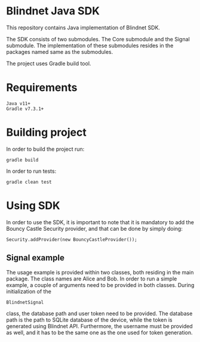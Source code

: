 # Blindnet Java SDK

This repository contains Java implementation of Blindnet SDK.

The SDK consists of two submodules. The Core submodule and the Signal submodule.
The implementation of these submodules resides in the packages named same as the submodules.

The project uses Gradle build tool.

# Requirements

```
Java v11+
Gradle v7.3.1+
```

# Building project

In order to build the project run:
```
gradle build
```

In order to run tests:
```
gradle clean test
```

# Using SDK

In order to use the SDK, it is important to note that it is mandatory 
to add the Bouncy Castle Security provider, and that can be done by simply doing:

```
Security.addProvider(new BouncyCastleProvider());
```

## Signal example

The usage example is provided within two classes, both residing in the main package.
The class names are Alice and Bob.
In order to run a simple example, a couple of arguments need to be provided in both classes.
During initialization of the
```
BlindnetSignal
```
class, the database path and user token need to be provided. The database path is the path to
SQLite database of the device, while the token is generated using Blindnet API. Furthermore,
the username must be provided as well, and it has to be the same one as the one used for
token generation.
